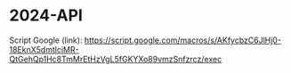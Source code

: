 # 2024-API

Script Google (link):
https://script.google.com/macros/s/AKfycbzC6JlHj0-18EknX5dmtlcjMR-QtGehQp1Hc8TmMrEtHzVgL5fGKYXo89vmzSnfzrcz/exec
